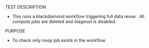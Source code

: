 TEST DESCRIPTION
- This runs a blackdiamond workflow triggering full data reuse . All compute jobs are deleted and stageout is disabled.

PURPOSE
- To check only noop job exists in the workflow.


